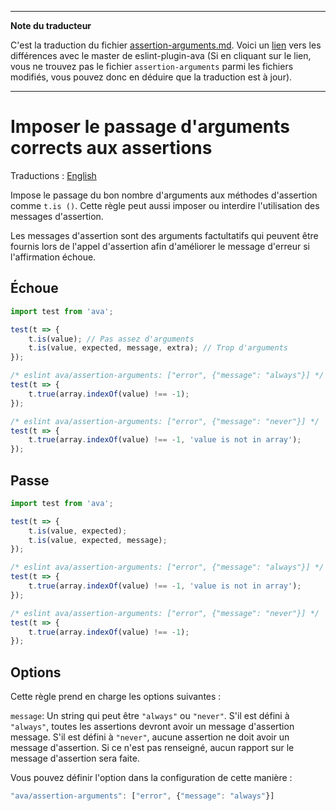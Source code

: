 ___
**Note du traducteur**

C'est la traduction du fichier [assertion-arguments.md](https://github.com/avajs/eslint-plugin-ava/blob/master/docs/rules/assertion-arguments.md). Voici un [lien](https://github.com/avajs/eslint-plugin-ava/compare/c3d99fb076f5e579ba00f18fbedb92aeaf9df732...master#diff-02806b2ce1a1f920f52c6ca18a3481a1) vers les différences avec le master de eslint-plugin-ava (Si en cliquant sur le lien, vous ne trouvez pas le fichier `assertion-arguments` parmi les fichiers modifiés, vous pouvez donc en déduire que la traduction est à jour).
___
# Imposer le passage d'arguments corrects aux assertions

Traductions : [English](https://github.com/avajs/eslint-plugin-ava/blob/master/docs/rules/assertion-arguments.md)

Impose le passage du bon nombre d'arguments aux méthodes d'assertion comme `t.is ()`. Cette règle peut aussi imposer ou interdire l'utilisation des messages d'assertion.

Les messages d'assertion sont des arguments factultatifs qui peuvent être fournis lors de l'appel d'assertion afin d'améliorer le message d'erreur si l'affirmation échoue.

## Échoue

```js
import test from 'ava';

test(t => {
	t.is(value); // Pas assez d'arguments
	t.is(value, expected, message, extra); // Trop d'arguments
});

/* eslint ava/assertion-arguments: ["error", {"message": "always"}] */
test(t => {
	t.true(array.indexOf(value) !== -1);
});

/* eslint ava/assertion-arguments: ["error", {"message": "never"}] */
test(t => {
	t.true(array.indexOf(value) !== -1, 'value is not in array');
});
```


## Passe

```js
import test from 'ava';

test(t => {
	t.is(value, expected);
	t.is(value, expected, message);
});

/* eslint ava/assertion-arguments: ["error", {"message": "always"}] */
test(t => {
	t.true(array.indexOf(value) !== -1, 'value is not in array');
});

/* eslint ava/assertion-arguments: ["error", {"message": "never"}] */
test(t => {
	t.true(array.indexOf(value) !== -1);
});
```


## Options

Cette règle prend en charge les options suivantes :

`message`: Un string qui peut être `"always"` ou `"never"`. S'il est défini à `"always"`, toutes les assertions devront avoir un message d'assertion message. S'il est défini à `"never"`, aucune assertion ne doit avoir un message d'assertion. Si ce n'est pas renseigné, aucun rapport sur le message d'assertion sera faite.

Vous pouvez définir l'option dans la configuration de cette manière :

```js
"ava/assertion-arguments": ["error", {"message": "always"}]
```
